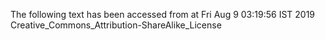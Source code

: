 The following text has been accessed from at Fri Aug 9 03:19:56 IST 2019
Creative_Commons_Attribution-ShareAlike_License
